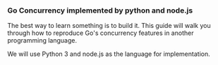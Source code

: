 ### Go Concurrency implemented by python and node.js

The best way to learn something is to build it. This guide will walk you through how to reproduce Go's concurrency features in another programming language.

We will use Python 3 and node.js as the language for implementation. 